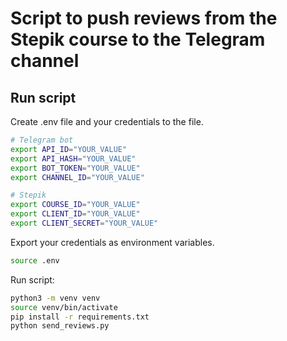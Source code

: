 # Script to push reviews from the Stepik course to the Telegram channel

## Run script

Create .env file and your credentials to the file.
```bash
# Telegram bot
export API_ID="YOUR_VALUE"
export API_HASH="YOUR_VALUE"
export BOT_TOKEN="YOUR_VALUE"
export CHANNEL_ID="YOUR_VALUE"

# Stepik
export COURSE_ID="YOUR_VALUE"
export CLIENT_ID="YOUR_VALUE"
export CLIENT_SECRET="YOUR_VALUE"
```

Export your credentials as environment variables.
```bash
source .env
```

Run script:

```bash
python3 -m venv venv
source venv/bin/activate
pip install -r requirements.txt
python send_reviews.py
```
